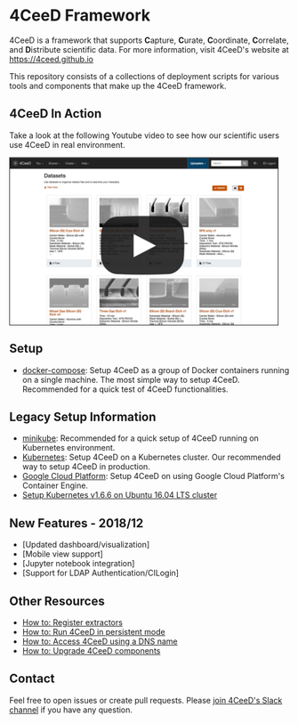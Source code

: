 4CeeD Framework
====

4CeeD is a framework that supports **C**apture, **C**urate, **C**oordinate, **C**orrelate, and **D**istribute scientific data. For more information, visit 4CeeD's website at https://4ceed.github.io 

This repository consists of a collections of deployment scripts for various tools and components that make up the 4CeeD framework.

## 4CeeD In Action

Take a look at the following Youtube video to see how our scientific users use 4CeeD in real environment.

<a href="https://www.youtube.com/watch?v=ICDqsOGgwg0" target="_blank"><img src="docs/4ceed_video_thumbnail.jpg" border="1px" height="300px" align="middle" alt="4CeeD In Action"/></a>

## Setup
- [docker-compose](docs/docker_setup.md): Setup 4CeeD as a group of Docker containers running on a single machine. The most simple way to setup 4CeeD. Recommended for a quick test of 4CeeD functionalities.

## Legacy Setup Information
- [minikube](docs/minikube_setup.md): Recommended for a quick setup of 4CeeD running on Kubernetes environment.
- [Kubernetes](docs/kubernetes_setup.md): Setup 4CeeD on a Kubernetes cluster. Our recommended way to setup 4CeeD in production.
- [Google Cloud Platform](docs/gcp_setup.md): Setup 4CeeD on using Google Cloud Platform's Container Engine. 
- [Setup Kubernetes v1.6.6 on Ubuntu 16.04 LTS cluster](docs/k8s_setup_ubuntu.md)

## New Features - 2018/12
- [Updated dashboard/visualization]
- [Mobile view support]
- [Jupyter notebook integration]
- [Support for LDAP Authentication/CILogin]

## Other Resources
- [How to: Register extractors](docs/register_extractors.md) 
- [How to: Run 4CeeD in persistent mode](docs/persistent_mode.md) 
- [How to: Access 4CeeD using a DNS name](docs/domain_name.md) 
- [How to: Upgrade 4CeeD components](docs/upgrade.md) 


## Contact

Feel free to open issues or create pull requests. Please [join 4CeeD's Slack channel](https://join.slack.com/t/4ceed/shared_invite/MjMyMDIyMDc2OTc4LTE1MDM2OTYzODUtNWU3ZWQ5Yzc1OA) if you have any question.
